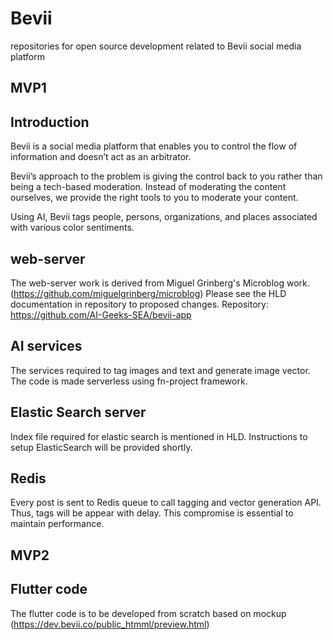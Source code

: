 # Bevii
repositories for open source development related to Bevii social media platform

## MVP1

## Introduction
Bevii is a social media platform that enables you to control the flow of information and doesn’t act as an arbitrator.

Bevii’s approach to the problem is giving the control back to you rather than being a tech-based moderation. Instead of moderating the content ourselves, we provide the right tools to you to moderate your content.

Using AI, Bevii tags people, persons, organizations, and places associated with various color sentiments.

## web-server
The web-server work is derived from Miguel Grinberg's Microblog work.(https://github.com/miguelgrinberg/microblog)
Please see the HLD documentation in repository to proposed changes. 
Repository: https://github.com/AI-Geeks-SEA/bevii-app

## AI services
The services required to tag images and text and generate image vector. The code is made serverless using fn-project framework. 

## Elastic Search server
Index file required for elastic search is mentioned in HLD. Instructions to setup ElasticSearch will be provided shortly.

## Redis
Every post is sent to Redis queue to call tagging and vector generation API. Thus,  tags will be appear with delay. This compromise is essential to maintain performance.

## MVP2

## Flutter code
The flutter code is to be developed from scratch based on mockup (https://dev.bevii.co/public_htmml/preview.html)

